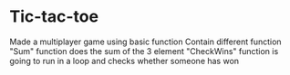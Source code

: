 # Tic-tac-toe
Made a multiplayer game using basic function
Contain different function 
"Sum" function does the sum of the 3 element 
"CheckWins" function is going to run in a loop and checks whether someone has won
